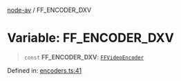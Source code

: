 [node-av](../globals.md) / FF\_ENCODER\_DXV

# Variable: FF\_ENCODER\_DXV

> `const` **FF\_ENCODER\_DXV**: [`FFVideoEncoder`](../type-aliases/FFVideoEncoder.md)

Defined in: [encoders.ts:41](https://github.com/seydx/av/blob/f8631fc881b394300b1479f511d55cf1c370a87f/src/constants/encoders.ts#L41)
